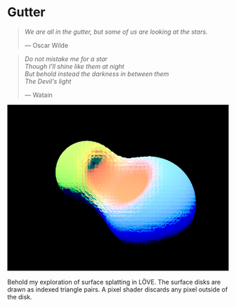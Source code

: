 # Gutter

> *We are all in the gutter, but some of us are looking at the stars.*
>
> &mdash; Oscar Wilde

> *Do not mistake me for a star  
> Though I'll shine like them at night  
> But behold instead the darkness in between them  
> The Devil's light*
>
> &mdash; Watain

![Screenshot](screenshot.png)

Behold my exploration of surface splatting in LÖVE.
The surface disks are drawn as indexed triangle pairs.
A pixel shader discards any pixel outside of the disk.
